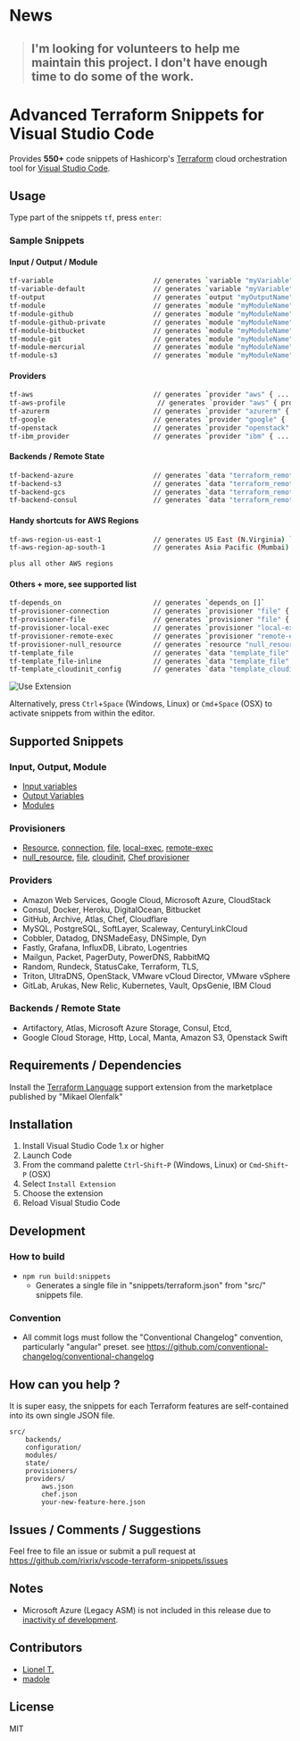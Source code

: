 # News
> ## I'm looking for volunteers to help me maintain this project. I don't have enough time to do some of the work.

# Advanced Terraform Snippets for Visual Studio Code

Provides **550+** code snippets of Hashicorp's [Terraform](https://www.terraform.io/) cloud orchestration tool for [Visual Studio Code](https://code.visualstudio.com/).

## Usage
Type part of the snippets `tf`, press `enter`:

### Sample Snippets

#### Input / Output / Module
```bash
tf-variable                         // generates `variable "myVariable" { }`
tf-variable-default                 // generates `variable "myVariable" { default = ""}`
tf-output                           // generates `output "myOutputName" { value = ""}`
tf-module                           // generates `module "myModuleName" { source = ""}`
tf-module-github                    // generates `module "myModuleName" { source = "github.com/username"}`
tf-module-github-private            // generates `module "myModuleName" { source = "git::https://MACHINE-USER:MACHINE-PASS@github.com/username"}`
tf-module-bitbucket                 // generates `module "myModuleName" { source = "bitbucket.org/username"}`
tf-module-git                       // generates `module "myModuleName" { source = "git://"}`
tf-module-mercurial                 // generates `module "myModuleName" { source = "hg::http://"}`
tf-module-s3                        // generates `module "myModuleName" { source = "s3::https://"}`
```

#### Providers

```bash
tf-aws                              // generates `provider "aws" { ... }`
tf-aws-profile                       // generates `provider "aws" { profile = "", shared_credentials_file="",... }`
tf-azurerm                          // generates `provider "azurerm" { ... }`
tf-google                           // generates `provider "google" { ... }`
tf-openstack                        // generates `provider "openstack" { ... }`
tf-ibm_provider                     // generates `provider "ibm" { ... }`
```

#### Backends / Remote State

```bash
tf-backend-azure                    // generates `data "terraform_remote_state" "xxx" { backend = "azure" ... }`
tf-backend-s3                       // generates `data "terraform_remote_state" "xxx" { backend = "s3" ... }`
tf-backend-gcs                      // generates `data "terraform_remote_state" "xxx" { backend = "gcs" ... }`
tf-backend-consul                   // generates `data "terraform_remote_state" "xxx" { backend = "consul" ... }`
```
#### Handy shortcuts for AWS Regions

```bash
tf-aws-region-us-east-1             // generates US East (N.Virginia) `us-east-1`
tf-aws-region-ap-south-1            // generates Asia Pacific (Mumbai) `ap-south-1`

plus all other AWS regions

```

#### Others + more, see supported list
```bash
tf-depends_on                       // generates `depends_on []`
tf-provisioner-connection           // generates `provisioner "file" { ... }`
tf-provisioner-file                 // generates `provisioner "file" { ... }`
tf-provisioner-local-exec           // generates `provisioner "local-exec" { ... }`
tf-provisioner-remote-exec          // generates `provisioner "remote-exec" { ... }`
tf-provisioner-null_resource        // generates `resource "null_resource" { ... }`
tf-template_file                    // generates `data "template_file" "init" { ... }`
tf-template_file-inline             // generates `data "template_file" "init" { ... }` inline
tf-template_cloudinit_config        // generates `data "template_cloudinit_config" "config" { ... }` inline
```

![Use Extension](https://raw.githubusercontent.com/rixrix/vscode-terraform-snippets/master/images/screenshot.png)

Alternatively, press `Ctrl`+`Space` (Windows, Linux) or `Cmd`+`Space` (OSX) to activate snippets from within the editor.

## Supported Snippets

### Input, Output, Module

* [Input variables](https://www.terraform.io/intro/getting-started/variables.html)
* [Output Variables](https://www.terraform.io/intro/getting-started/outputs.html)
* [Modules](https://www.terraform.io/intro/getting-started/modules.html)

### Provisioners

* [Resource](https://www.terraform.io/intro/getting-started/provision.html), [connection](https://www.terraform.io/docs/provisioners/connection.html), [file](https://www.terraform.io/docs/provisioners/file.html), [local-exec](https://www.terraform.io/docs/provisioners/local-exec.html), [remote-exec](https://www.terraform.io/docs/provisioners/remote-exec.html)
* [null_resource](https://www.terraform.io/docs/provisioners/null_resource.html), [file](https://www.terraform.io/docs/providers/template/d/file.html), [cloudinit](https://www.terraform.io/docs/providers/template/d/cloudinit_config.html), [Chef provisioner](https://www.terraform.io/docs/provisioners/chef.html)

### Providers

* Amazon Web Services, Google Cloud, Microsoft Azure, CloudStack
* Consul, Docker, Heroku, DigitalOcean, Bitbucket
* GitHub, Archive, Atlas, Chef, Cloudflare
* MySQL, PostgreSQL, SoftLayer, Scaleway, CenturyLinkCloud
* Cobbler, Datadog, DNSMadeEasy, DNSimple, Dyn
* Fastly, Grafana, InfluxDB, Librato, Logentries
* Mailgun, Packet, PagerDuty, PowerDNS, RabbitMQ
* Random, Rundeck, StatusCake, Terraform, TLS,
* Triton, UltraDNS, OpenStack, VMware vCloud Director, VMware vSphere
* GitLab, Arukas, New Relic, Kubernetes, Vault, OpsGenie, IBM Cloud

### Backends / Remote State

* Artifactory, Atlas, Microsoft Azure Storage, Consul, Etcd,
* Google Cloud Storage, Http, Local, Manta, Amazon S3, Openstack Swift

## Requirements / Dependencies

Install the [Terraform Language](https://marketplace.visualstudio.com/items?itemName=mauve.terraform) support extension from the marketplace published by "Mikael Olenfalk"

## Installation

1. Install Visual Studio Code 1.x or higher
2. Launch Code
3. From the command palette `Ctrl`-`Shift`-`P` (Windows, Linux) or `Cmd`-`Shift`-`P` (OSX)
4. Select `Install Extension`
5. Choose the extension
6. Reload Visual Studio Code

## Development

### How to build

- `npm run build:snippets`
  - Generates a single file in "snippets/terraform.json" from "src/" snippets file.

### Convention
  - All commit logs must follow the "Conventional Changelog" convention, particularly "angular" preset. see https://github.com/conventional-changelog/conventional-changelog

## How can you help ?

It is super easy, the snippets for each Terraform features are self-contained into its own single JSON file.

```
src/
    backends/
    configuration/
    modules/
    state/
    provisioners/
    providers/
        aws.json
        chef.json
        your-new-feature-here.json
```

## Issues / Comments / Suggestions

Feel free to file an issue or submit a pull request at https://github.com/rixrix/vscode-terraform-snippets/issues

## Notes

* Microsoft Azure (Legacy ASM) is not included in this release due to [inactivity of development](https://www.terraform.io/docs/providers/azure/index.html).

## Contributors

* [Lionel T.](https://github.com/lktslionel)
* [madole](https://github.com/madole)

## License

MIT
